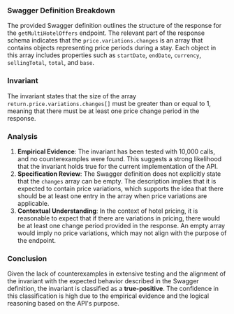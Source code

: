 ### Swagger Definition Breakdown
The provided Swagger definition outlines the structure of the response for the `getMultiHotelOffers` endpoint. The relevant part of the response schema indicates that the `price.variations.changes` is an array that contains objects representing price periods during a stay. Each object in this array includes properties such as `startDate`, `endDate`, `currency`, `sellingTotal`, `total`, and `base`.

### Invariant
The invariant states that the size of the array `return.price.variations.changes[]` must be greater than or equal to 1, meaning that there must be at least one price change period in the response.

### Analysis
1. **Empirical Evidence**: The invariant has been tested with 10,000 calls, and no counterexamples were found. This suggests a strong likelihood that the invariant holds true for the current implementation of the API.
2. **Specification Review**: The Swagger definition does not explicitly state that the `changes` array can be empty. The description implies that it is expected to contain price variations, which supports the idea that there should be at least one entry in the array when price variations are applicable.
3. **Contextual Understanding**: In the context of hotel pricing, it is reasonable to expect that if there are variations in pricing, there would be at least one change period provided in the response. An empty array would imply no price variations, which may not align with the purpose of the endpoint.

### Conclusion
Given the lack of counterexamples in extensive testing and the alignment of the invariant with the expected behavior described in the Swagger definition, the invariant is classified as a **true-positive**. The confidence in this classification is high due to the empirical evidence and the logical reasoning based on the API's purpose.
